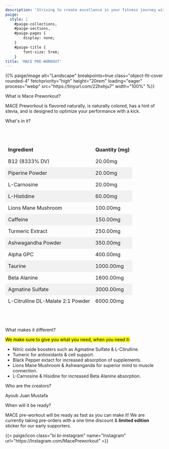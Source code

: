 ```yaml
---
description: 'Striving to create excellence in your fitness journey with all nautral supplementation, intense value, and unrivaled flavor with a kick.'
paige:
  style: |
    #paige-collections,
    #paige-sections,
    #paige-pages {
        display: none;
    }
    #paige-title {
        font-size: 5rem;
    }
title: 'MACE PRE-WORKOUT'
---
```


<!-- All styling for this page goes here (just like normal .css file) -->
<style>
/* Style the supplement facts table */
table {
  border-collapse: collapse;
  margin: 50px auto;
  max-width: 100%;
  width: 600px;
}

table td,
table th {
  border: 1px solid rgba(0, 0, 0, 0);
  padding: 8px;
  text-align: left;
}

table th {
  background-color: rgba(0, 0, 0, 0);
}

/* Alternating row colors */
table tr:nth-child(even) {
  background-color: #f1f1f1;
  font-color: #ffffff;
}
    </style>

<!-- This is the main image of the page -->
<p>{{% paige/image alt="Landscape" breakpoints=true class="object-fit-cover rounded-4" fetchpriority="high" height="20rem" loading="eager" process="webp" src="https://tinyurl.com/22hxhju7" width="100%" %}}</p>

<p class="display-5 fw-bold h2 text-center">What is Mace Preworkout?</p>
<!-- This is the main body paragraph -->
<div class="container-fluid">
    <div class="justify-content-center row">
        <div class="col col-auto col-lg-7 px-0">
            <p class="lead text-center">MACE Preworkout is flavored naturally, is naturally colored, has a hint of stevia, and is designed to optimize your performance with a kick. </p>
        </div>
    </div>
</div>

<p class="display-5 fw-bold h2 text-center">What's in it?</p>
<!-- This is the table for the supplementation info -->
    <div style="display: flex; justify-content: center;">
        <table>
            <thead>
            <tr>
                <th>Ingredient</th>
                <th>Quantity (mg)</th>
            </tr>
            </thead>
            <tbody>
            <tr>
                <td>B12 (8333% DV)</td>
                <td>20.00mg</td>
            </tr>
            <tr>
                <td>Piperine Powder</td>
                <td>20.00mg</td>
            </tr>
            <tr>
                <td>L-Carnosine</td>
                <td>20.00mg</td>
            </tr>
            <tr>
                <td>L-Histidine</td>
                <td>60.00mg</td>
            </tr>
            <tr>
                <td>Lions Mane Mushroom</td>
                <td>100.00mg</td>
            </tr>
            <tr>
                <td>Caffeine</td>
                <td>150.00mg</td>
            </tr>
            <tr>
                <td>Turmeric Extract</td>
                <td>250.00mg</td>
            </tr>
            <tr>
                <td>Ashwagandha Powder</td>
                <td>350.00mg</td>
            </tr>
            <tr>
                <td>Alpha GPC</td>
                <td>400.00mg</td>
            </tr>
            <tr>
                <td>Taurine</td>
                <td>1000.00mg</td>
            </tr>
            <tr>
                <td>Beta Alanine</td>
                <td>1600.00mg</td>
            </tr>
            <tr>
                <td>Agmatine Sulfate</td>
                <td>3000.00mg</td>
            </tr>
            <tr>
                <td>L-Citrulline DL-Malate 2:1 Powder</td>
                <td>6000.00mg</td>
            </tr>
            </tbody>
        </table>
    </div>

<p class="display-5 fw-bold h2 text-center">What makes it different?</p>
<div class="container-fluid">
    <div class="justify-content-center row">
        <div class="col col-auto col-lg-7 px-0">
            <p class="lead text-center"><mark>We make sure to give you what you need, when you need it:</mark></p>
            <ul class="lead text-center">
                <li>Nitric oxide boosters such as Agmatine Sulfate & L-Citrulline.</li>
                <li>Tumeric for antioxidants & cell support.</li>
                <li>Black Pepper extact for increased absorption of supplements.</li>
                <li>Lions Mane Mushroom & Ashwanganda for superior mind to muscle connection.</li>
                <li>L-Carnosine & Hisidine for increased Beta Alanine absorption.</li>
            </ul>  
        </div>
    </div>
</div>

<p class="display-5 fw-bold h2 text-center">Who are the creators?</p>
<div class="container-fluid">
    <div class="justify-content-center row">
        <div class="col col-auto col-lg-7 px-0">
            <p class="lead text-center">Ayoub Juan Mustafa</p>
        </div>
    </div>
</div>

<p class="display-5 fw-bold h2 text-center">When will it be ready?</p>
<div class="container-fluid">
    <div class="justify-content-center row">
        <div class="col col-auto col-lg-7 px-0">
            <p class="lead text-center">MACE pre-workout will be ready as fast as you can make it! We are currently taking pre-orders with a one time discount & <strong>limited edition</strong> sticker for our early supporters.</p>
        </div>
    </div>
</div>

<!-- This section adds the icons on the bottom of the page. -->
<div class="column-gap-3 d-flex display-6 justify-content-center mb-3">
    {{< paige/icon class="bi bi-instagram" name="Instagram" url="https://Instagram.com/MacePreworkout" >}}
</div>
